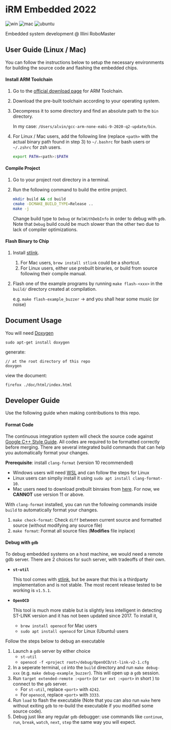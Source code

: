 # iRM Embedded 2022

![win](https://github.com/illini-robomaster/iRM_Embedded_2020/workflows/windows%20build/badge.svg)
![mac](https://github.com/illini-robomaster/iRM_Embedded_2020/workflows/mac%20build/badge.svg)
![ubuntu](https://github.com/illini-robomaster/iRM_Embedded_2020/workflows/ubuntu%20build/badge.svg)

Embedded system development @ Illini RoboMaster

## User Guide (Linux / Mac)

You can follow the instructions below to setup the necessary environments for 
building the source code and flashing the embedded chips.

#### Install ARM Toolchain

1. Go to the [official download page](https://developer.arm.com/open-source/gnu-toolchain/gnu-rm/downloads) 
   for ARM Toolchain.
2. Download the pre-built toolchain according to your operating system.
3. Decompress it to some directory and find an absolute path to the `bin` directory.

   In my case: `/Users/alvin/gcc-arm-none-eabi-9-2020-q2-update/bin`.

4. For Linux / Mac users, add the following line (replace `<path>` 
   with the actual binary path found in step 3) to `~/.bashrc` for bash users 
   or `~/.zshrc` for zsh users.

   ```sh
   export PATH=<path>:$PATH
   ```

#### Compile Project

1. Go to your project root directory in a terminal.
2. Run the following command to build the entire project.

   ```sh
   mkdir build && cd build
   cmake -DCMAKE_BUILD_TYPE=Release ..
   make -j
   ```

   Change build type to `Debug` or `RelWithDebInfo` in order to debug with `gdb`.
   Note that `Debug` build could be much slower than the other two due to lack 
   of compiler optimizations.

#### Flash Binary to Chip

1. Install [stlink](https://github.com/stlink-org/stlink). 

    1. For Mac users, `brew install stlink` could be a shortcut.
    2. For Linux users, either use prebuilt binaries, or build from source
       following their compile manual.

2. Flash one of the example programs by running `make flash-<xxx>` in the 
   `build/` directory created at compilation.

   e.g. `make flash-example_buzzer` -> and you shall hear some music (or noise)

## Document Usage

You will need [Doxygen](https://www.doxygen.nl/index.html)

```
sudo apt-get install doxygen
```

generate:

```
// at the root directory of this repo
doxygen
```

view the document:

```
firefox ./doc/html/index.html
```

## Developer Guide

Use the following guide when making contributions to this repo.

#### Format Code

The continuous integration system will check the source code against 
[Google C++ Style Guide](https://google.github.io/styleguide/cppguide.html).
All codes are required to be formatted correctly before merging. There are several
integrated build commands that can help you automatically format your changes.

**Prerequisite**: install `clang-format` (version 10 recommended)

* Windows users will need 
  [WSL](https://docs.microsoft.com/en-us/windows/wsl/install-win10)
  and can follow the steps for Linux
* Linux users can simpliy install it using `sudo apt install clang-format-10`.
* Mac users need to download prebuilt binraies from
  [here](https://releases.llvm.org/download.html). For now, we **CANNOT**
  use version 11 or above.

With `clang-format` installed, you can run the following commands inside `build`
to automatically format your changes.

1. `make check-format`: Check `diff` between current source and 
   formatted source (without modifying any source file)
2. `make format`: Format all source files (**Modifies** file inplace)

#### Debug with `gdb`

To debug embedded systems on a host machine, we would need a remote gdb server. 
There are 2 choices for such server, with tradeoffs of their own.

* **`st-util`** 

  This tool comes with [stlink](#flash-binary-to-chip), but be aware 
  that this is a thirdparty implementation and is not stable. The most
  recent release tested to be working is `v1.5.1`.

* **`OpenOCD`**

  This tool is much more stable but is slightly less intelligent in detecting
  ST-LINK version and it has not been updated since 2017. To install it,

    * `brew install openocd` for Mac users
    * `sudo apt install openocd` for Linux (Ubuntu) users

Follow the steps below to debug an executable

1. Launch a `gdb` server by either choice
    * `st-util`
    * `openocd -f <project root>/debug/OpenOCD/st-link-v2-1.cfg`
2. In a seperate terminal, `cd` into the `build` directory and run `make debug-xxx`
   (e.g. `make debug-example_buzzer`). This will open up a `gdb` session.
3. Run `target extended-remote :<port>` (or `tar ext :<port>` in short )
   to connect to the `gdb` server. 
    * For `st-util`, replace `<port>` with `4242`.
    * For `openocd`, replace `<port>` with `3333`.
4. Run `load` to flash the executable (Note that you can also run `make` here 
   without exiting `gdb` to re-build the executable if you modified some 
   source code).
5. Debug just like any regular `gdb` debugger: use commands like `continue`,
   `run`, `break`, `watch`, `next`, `step` the same way you will expect.
